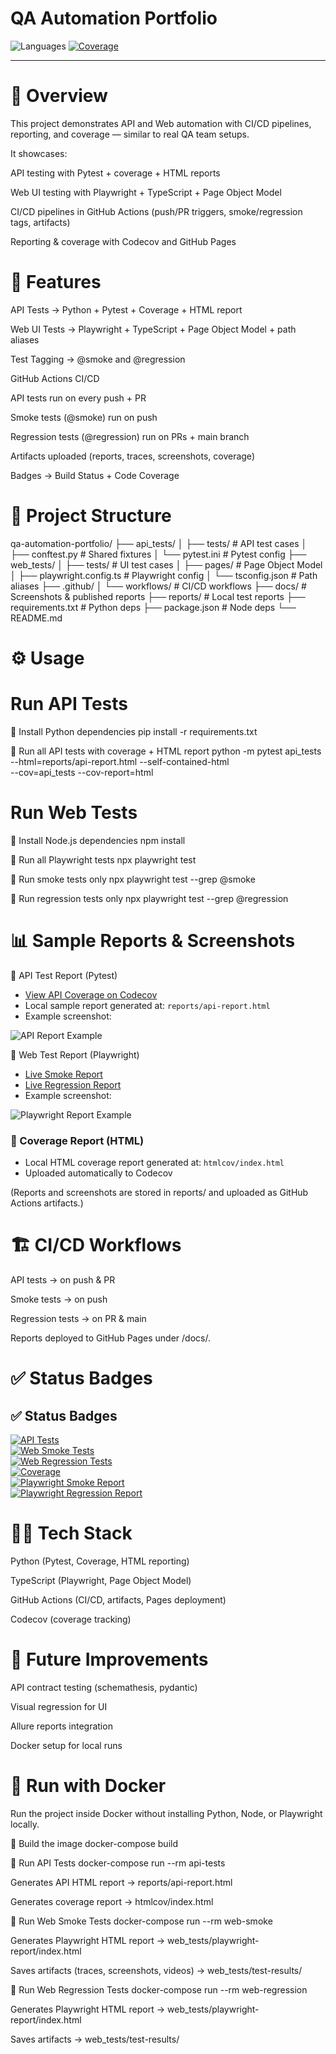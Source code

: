 # QA Automation Portfolio
![Languages](https://img.shields.io/badge/languages-Python%20%7C%20TypeScript-blue)
[![Coverage](https://codecov.io/gh/Marblehead0/qa-automation-portfolio/branch/main/graph/badge.svg)](https://codecov.io/gh/Marblehead0/qa-automation-portfolio)

---
# 📖 Overview

This project demonstrates API and Web automation with CI/CD pipelines, reporting, and coverage — similar to real QA team setups.

It showcases:

API testing with Pytest + coverage + HTML reports

Web UI testing with Playwright + TypeScript + Page Object Model

CI/CD pipelines in GitHub Actions (push/PR triggers, smoke/regression tags, artifacts)

Reporting & coverage with Codecov and GitHub Pages

# 🚀 Features

API Tests → Python + Pytest + Coverage + HTML report

Web UI Tests → Playwright + TypeScript + Page Object Model + path aliases

Test Tagging → @smoke and @regression

GitHub Actions CI/CD

API tests run on every push + PR

Smoke tests (@smoke) run on push

Regression tests (@regression) run on PRs + main branch

Artifacts uploaded (reports, traces, screenshots, coverage)

Badges → Build Status + Code Coverage

# 📂 Project Structure
qa-automation-portfolio/
├── api_tests/
│   ├── tests/                # API test cases
│   ├── conftest.py           # Shared fixtures
│   └── pytest.ini            # Pytest config
├── web_tests/
│   ├── tests/                # UI test cases
│   ├── pages/                # Page Object Model
│   ├── playwright.config.ts  # Playwright config
│   └── tsconfig.json         # Path aliases
├── .github/
│   └── workflows/            # CI/CD workflows
├── docs/                     # Screenshots & published reports
├── reports/                  # Local test reports
├── requirements.txt          # Python deps
├── package.json              # Node deps
└── README.md

# ⚙️ Usage

# Run API Tests
🔹 Install Python dependencies
pip install -r requirements.txt

🔹 Run all API tests with coverage + HTML report
python -m pytest api_tests \
  --html=reports/api-report.html --self-contained-html \
  --cov=api_tests --cov-report=html

# Run Web Tests
🔹 Install Node.js dependencies
npm install

🔹 Run all Playwright tests
npx playwright test

🔹 Run smoke tests only
npx playwright test --grep @smoke

🔹 Run regression tests only
npx playwright test --grep @regression



# 📊 Sample Reports & Screenshots

🔹 API Test Report (Pytest)
- [View API Coverage on Codecov](https://codecov.io/gh/Marblehead0/qa-automation-portfolio)
- Local sample report generated at: `reports/api-report.html`
- Example screenshot:

![API Report Example](docs/sample-api-report.png)

🔹 Web Test Report (Playwright)
- [Live Smoke Report](https://Marblehead0.github.io/qa-automation-portfolio/web-smoke-report/index.html)
- [Live Regression Report](https://Marblehead0.github.io/qa-automation-portfolio/web-regression-report/index.html)
- Example screenshot:

![Playwright Report Example](docs/sample-playwright-report.png)

### 🔹 Coverage Report (HTML)
- Local HTML coverage report generated at: `htmlcov/index.html`
- Uploaded automatically to Codecov

(Reports and screenshots are stored in reports/ and uploaded as GitHub Actions artifacts.)

# 🏗️ CI/CD Workflows

API tests → on push & PR

Smoke tests → on push

Regression tests → on PR & main

Reports deployed to GitHub Pages under /docs/.

# ✅ Status Badges

## ✅ Status Badges

[![API Tests](https://github.com/Marblehead0/qa-automation-portfolio/actions/workflows/api_tests.yml/badge.svg)](https://github.com/Marblehead0/qa-automation-portfolio/actions/workflows/api_tests.yml)  
[![Web Smoke Tests](https://github.com/Marblehead0/qa-automation-portfolio/actions/workflows/web-smoke.yml/badge.svg)](https://github.com/Marblehead0/qa-automation-portfolio/actions/workflows/web-smoke.yml)  
[![Web Regression Tests](https://github.com/Marblehead0/qa-automation-portfolio/actions/workflows/web-regression.yml/badge.svg)](https://github.com/Marblehead0/qa-automation-portfolio/actions/workflows/web-regression.yml)  
[![Coverage](https://codecov.io/gh/Marblehead0/qa-automation-portfolio/branch/main/graph/badge.svg)](https://codecov.io/gh/Marblehead0/qa-automation-portfolio)  
[![Playwright Smoke Report](https://img.shields.io/badge/Report-Smoke-blue?logo=github)](https://Marblehead0.github.io/qa-automation-portfolio/web-smoke-report/index.html)  
[![Playwright Regression Report](https://img.shields.io/badge/Report-Regression-blue?logo=github)](https://Marblehead0.github.io/qa-automation-portfolio/web-regression-report/index.html)



# 👨‍💻 Tech Stack

Python (Pytest, Coverage, HTML reporting)

TypeScript (Playwright, Page Object Model)

GitHub Actions (CI/CD, artifacts, Pages deployment)

Codecov (coverage tracking)

# 📌 Future Improvements

API contract testing (schemathesis, pydantic)

Visual regression for UI

Allure reports integration

Docker setup for local runs

# 🐳 Run with Docker

Run the project inside Docker without installing Python, Node, or Playwright locally.

🔹 Build the image
docker-compose build

🔹 Run API Tests
docker-compose run --rm api-tests


Generates API HTML report → reports/api-report.html

Generates coverage report → htmlcov/index.html

🔹 Run Web Smoke Tests
docker-compose run --rm web-smoke


Generates Playwright HTML report → web_tests/playwright-report/index.html

Saves artifacts (traces, screenshots, videos) → web_tests/test-results/

🔹 Run Web Regression Tests
docker-compose run --rm web-regression


Generates Playwright HTML report → web_tests/playwright-report/index.html

Saves artifacts → web_tests/test-results/



